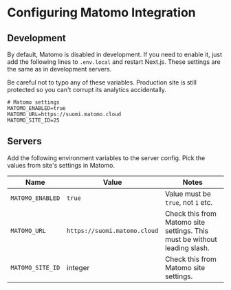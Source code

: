 # Configuring Matomo Integration

## Development

By default, Matomo is disabled in development. If you need to enable it, just
add the following lines to `.env.local` and restart Next.js. These settings
are the same as in development servers.

Be careful not to typo any of these variables. Production site is still
protected so you can't corrupt its analytics accidentally.

```env
# Matomo settings
MATOMO_ENABLED=true
MATOMO_URL=https://suomi.matomo.cloud
MATOMO_SITE_ID=25
```

## Servers

Add the following environment variables to the server config. Pick the values
from site's settings in Matomo.

| Name             | Value                        | Notes                                                                     |
| ---------------- | ---------------------------- | ------------------------------------------------------------------------- |
| `MATOMO_ENABLED` | `true`                       | Value must be `true`, not `1` etc.                                        |
| `MATOMO_URL`     | `https://suomi.matomo.cloud` | Check this from Matomo site settings. This must be without leading slash. |
| `MATOMO_SITE_ID` | integer                      | Check this from Matomo site settings.                                     |
